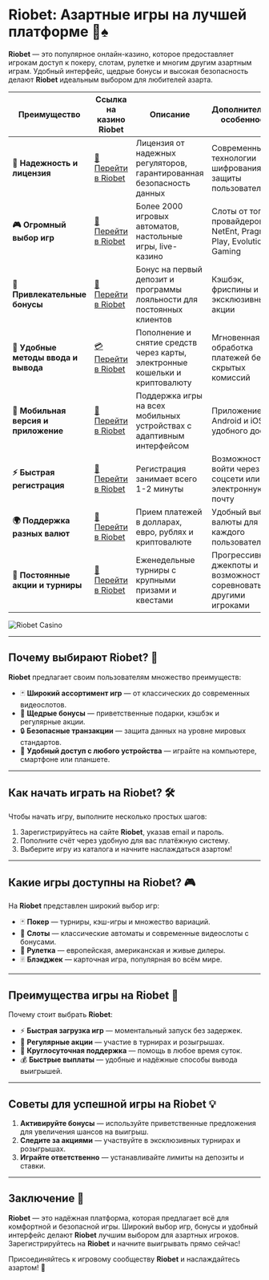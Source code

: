 # Riobet: Азартные игры на лучшей платформе 🎰♠️

**Riobet** — это популярное онлайн-казино, которое предоставляет игрокам доступ к покеру, слотам, рулетке и многим другим азартным играм. Удобный интерфейс, щедрые бонусы и высокая безопасность делают **Riobet** идеальным выбором для любителей азарта.

| **Преимущество**                      | **Ссылка на казино Riobet**                | **Описание**                                       | **Дополнительные особенности**                     |
|----------------------------------------|--------------------------------------------|--------------------------------------------------|--------------------------------------------------|
| **🎰 Надежность и лицензия**           | [💎 Перейти в Riobet](https://brandplay.link/7xBLTPyj) | Лицензия от надежных регуляторов, гарантированная безопасность данных | Современные технологии шифрования для защиты пользователей |
| **🎮 Огромный выбор игр**              | [🎉 Перейти в Riobet](https://brandplay.link/7xBLTPyj) | Более 2000 игровых автоматов, настольные игры, live-казино | Слоты от топовых провайдеров: NetEnt, Pragmatic Play, Evolution Gaming |
| **🎁 Привлекательные бонусы**          | [🎯 Перейти в Riobet](https://brandplay.link/7xBLTPyj) | Бонус на первый депозит и программы лояльности для постоянных клиентов | Кэшбэк, фриспины и эксклюзивные акции |
| **💸 Удобные методы ввода и вывода**   | [💳 Перейти в Riobet](https://brandplay.link/7xBLTPyj) | Пополнение и снятие средств через карты, электронные кошельки и криптовалюту | Мгновенная обработка платежей без скрытых комиссий |
| **📱 Мобильная версия и приложение**   | [🚀 Перейти в Riobet](https://brandplay.link/7xBLTPyj) | Поддержка игры на всех мобильных устройствах с адаптивным интерфейсом | Приложение для Android и iOS для удобного доступа |
| **⚡ Быстрая регистрация**             | [🔑 Перейти в Riobet](https://brandplay.link/7xBLTPyj) | Регистрация занимает всего 1-2 минуты | Возможность войти через соцсети или электронную почту |
| **🌍 Поддержка разных валют**          | [💸 Перейти в Riobet](https://brandplay.link/7xBLTPyj) | Прием платежей в долларах, евро, рублях и криптовалюте | Удобный выбор валюты для каждого пользователя     |
| **🏅 Постоянные акции и турниры**      | [🎲 Перейти в Riobet](https://brandplay.link/7xBLTPyj) | Еженедельные турниры с крупными призами и квестами | Прогрессивные джекпоты и возможность соревноваться с другими игроками |

![Riobet Casino](https://www.bragazeta.ru/wp-content/uploads/2023/06/riobet1.webp)

---

## Почему выбирают Riobet? 🎲

**Riobet** предлагает своим пользователям множество преимуществ:

- 🃏 **Широкий ассортимент игр** — от классических до современных видеослотов.
- 🎁 **Щедрые бонусы** — приветственные подарки, кэшбэк и регулярные акции.
- 🔒 **Безопасные транзакции** — защита данных на уровне мировых стандартов.
- 📱 **Удобный доступ с любого устройства** — играйте на компьютере, смартфоне или планшете.

---

## Как начать играть на Riobet? 🛠️

Чтобы начать игру, выполните несколько простых шагов:

1. Зарегистрируйтесь на сайте **Riobet**, указав email и пароль.
2. Пополните счёт через удобную для вас платёжную систему.
3. Выберите игру из каталога и начните наслаждаться азартом!

---

## Какие игры доступны на Riobet? 🎮

На **Riobet** представлен широкий выбор игр:

- 🃏 **Покер** — турниры, кэш-игры и множество вариаций.
- 🎰 **Слоты** — классические автоматы и современные видеослоты с бонусами.
- 🎲 **Рулетка** — европейская, американская и живые дилеры.
- 🃠 **Блэкджек** — карточная игра, популярная во всём мире.

---

## Преимущества игры на Riobet 🌟

Почему стоит выбрать **Riobet**:

- ⚡ **Быстрая загрузка игр** — моментальный запуск без задержек.
- 🎁 **Регулярные акции** — участие в турнирах и розыгрышах.
- 🔧 **Круглосуточная поддержка** — помощь в любое время суток.
- 💰 **Быстрые выплаты** — удобные и надёжные способы вывода выигрышей.

---

## Советы для успешной игры на Riobet 💡

1. **Активируйте бонусы** — используйте приветственные предложения для увеличения шансов на выигрыш.
2. **Следите за акциями** — участвуйте в эксклюзивных турнирах и розыгрышах.
3. **Играйте ответственно** — устанавливайте лимиты на депозиты и ставки.

---

## Заключение 🏁

**Riobet** — это надёжная платформа, которая предлагает всё для комфортной и безопасной игры. Широкий выбор игр, бонусы и удобный интерфейс делают **Riobet** лучшим выбором для азартных игроков. Зарегистрируйтесь на **Riobet** и начните выигрывать прямо сейчас!

Присоединяйтесь к игровому сообществу **Riobet** и наслаждайтесь азартом! 🌟
